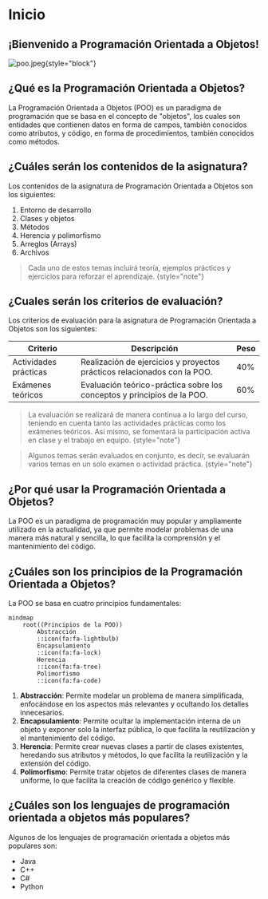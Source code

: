 # Inicio

## ¡Bienvenido a Programación Orientada a Objetos!

![poo.jpeg](poo.jpeg){style="block"}

## ¿Qué es la Programación Orientada a Objetos?

La Programación Orientada a Objetos (POO) es un paradigma de programación que se basa en el concepto de "objetos", los
cuales son entidades que contienen datos en forma de campos, también conocidos como atributos, y código, en forma de
procedimientos, también conocidos como métodos.

## ¿Cuáles serán los contenidos de la asignatura?

Los contenidos de la asignatura de Programación Orientada a Objetos son los siguientes:

1. Entorno de desarrollo
2. Clases y objetos
3. Métodos
4. Herencia y polimorfismo
5. Arreglos (Arrays)
6. Archivos

> Cada uno de estos temas incluirá teoría, ejemplos prácticos y ejercicios para reforzar el aprendizaje.
> {style="note"}

## ¿Cuales serán los criterios de evaluación?

Los criterios de evaluación para la asignatura de Programación Orientada a Objetos son los siguientes:

| Criterio              | Descripción                                                              | Peso |
|-----------------------|--------------------------------------------------------------------------|------|
| Actividades prácticas | Realización de ejercicios y proyectos prácticos relacionados con la POO. | 40%  |
| Exámenes teóricos     | Evaluación teórico-práctica sobre los conceptos y principios de la POO.  | 60%  |

> La evaluación se realizará de manera continua a lo largo del curso, teniendo en cuenta tanto las actividades
> prácticas como los exámenes teóricos. Así mismo, se fomentará la participación activa en clase y el trabajo en equipo.
> {style="note"}

> Algunos temas serán evaluados en conjunto, es decir, se evaluarán varios temas en un solo examen o actividad
> práctica.
> {style="note"}

## ¿Por qué usar la Programación Orientada a Objetos?

La POO es un paradigma de programación muy popular y ampliamente utilizado en la actualidad, ya que permite modelar
problemas de una manera más natural y sencilla, lo que facilita la comprensión y el mantenimiento del código.

## ¿Cuáles son los principios de la Programación Orientada a Objetos?

La POO se basa en cuatro principios fundamentales:

```mermaid
mindmap
    root((Principios de la POO))
        Abstracción
        ::icon(fa:fa-lightbulb)
        Encapsulamiento
        ::icon(fa:fa-lock)
        Herencia
        ::icon(fa:fa-tree)
        Polimorfismo
        ::icon(fa:fa-code)
```

1. **Abstracción**: Permite modelar un problema de manera simplificada, enfocándose en los aspectos más relevantes y
   ocultando los detalles innecesarios.
2. **Encapsulamiento**: Permite ocultar la implementación interna de un objeto y exponer solo la interfaz pública, lo
   que facilita la reutilización y el mantenimiento del código.
3. **Herencia**: Permite crear nuevas clases a partir de clases existentes, heredando sus atributos y métodos, lo que
   facilita la reutilización y la extensión del código.
4. **Polimorfismo**: Permite tratar objetos de diferentes clases de manera uniforme, lo que facilita la creación de
   código genérico y flexible.

## ¿Cuáles son los lenguajes de programación orientada a objetos más populares?

Algunos de los lenguajes de programación orientada a objetos más populares son:

- Java
- C++
- C#
- Python